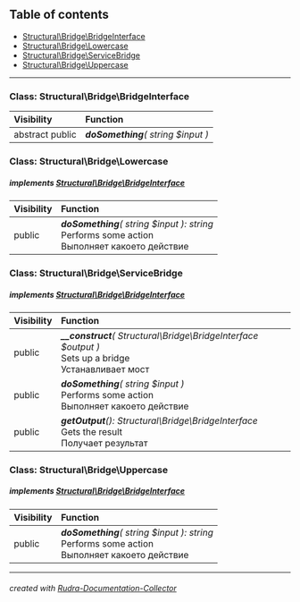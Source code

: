 ## Table of contents
- [Structural\Bridge\BridgeInterface](#structural_bridge_bridgeinterface)
- [Structural\Bridge\Lowercase](#structural_bridge_lowercase)
- [Structural\Bridge\ServiceBridge](#structural_bridge_servicebridge)
- [Structural\Bridge\Uppercase](#structural_bridge_uppercase)
<hr>

<a id="structural_bridge_bridgeinterface"></a>

### Class: Structural\Bridge\BridgeInterface
| Visibility | Function |
|:-----------|:---------|
|abstract public|<em><strong>doSomething</strong>( string $input )</em><br>|


<a id="structural_bridge_lowercase"></a>

### Class: Structural\Bridge\Lowercase
##### implements [Structural\Bridge\BridgeInterface](#structural_bridge_bridgeinterface)
| Visibility | Function |
|:-----------|:---------|
|public|<em><strong>doSomething</strong>( string $input ): string</em><br>Performs some action<br>Выполняет какоето действие|


<a id="structural_bridge_servicebridge"></a>

### Class: Structural\Bridge\ServiceBridge
##### implements [Structural\Bridge\BridgeInterface](#structural_bridge_bridgeinterface)
| Visibility | Function |
|:-----------|:---------|
|public|<em><strong>__construct</strong>( Structural\Bridge\BridgeInterface $output )</em><br>Sets up a bridge<br>Устанавливает мост|
|public|<em><strong>doSomething</strong>( string $input )</em><br>Performs some action<br>Выполняет какоето действие|
|public|<em><strong>getOutput</strong>(): Structural\Bridge\BridgeInterface</em><br>Gets the result<br>Получает результат|


<a id="structural_bridge_uppercase"></a>

### Class: Structural\Bridge\Uppercase
##### implements [Structural\Bridge\BridgeInterface](#structural_bridge_bridgeinterface)
| Visibility | Function |
|:-----------|:---------|
|public|<em><strong>doSomething</strong>( string $input ): string</em><br>Performs some action<br>Выполняет какоето действие|
<hr>

###### created with [Rudra-Documentation-Collector](#https://github.com/Jagepard/Rudra-Documentation-Collector)
